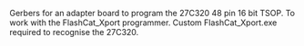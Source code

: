 Gerbers for an adapter board to program the 27C320 48 pin 16 bit TSOP. To work with the FlashCat_Xport programmer. Custom FlashCat_Xport.exe required to recognise the 27C320.

